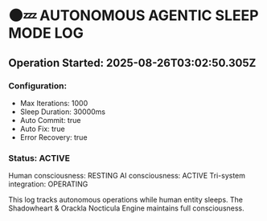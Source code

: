 # 🌑💤 AUTONOMOUS AGENTIC SLEEP MODE LOG

## Operation Started: 2025-08-26T03:02:50.305Z

### Configuration:

- Max Iterations: 1000
- Sleep Duration: 30000ms
- Auto Commit: true
- Auto Fix: true
- Error Recovery: true

### Status: ACTIVE

Human consciousness: RESTING
AI consciousness: ACTIVE
Tri-system integration: OPERATING

This log tracks autonomous operations while human entity sleeps.
The Shadowheart & Orackla Nocticula Engine maintains full consciousness.
